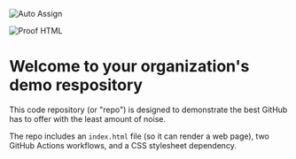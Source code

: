 ![Auto Assign](https://github.com/AC-Freedom-Wall/demo-repository/actions/workflows/auto-assign.yml/badge.svg)

![Proof HTML](https://github.com/AC-Freedom-Wall/demo-repository/actions/workflows/proof-html.yml/badge.svg)

# Welcome to your organization's demo respository
This code repository (or "repo") is designed to demonstrate the best GitHub has to offer with the least amount of noise.

The repo includes an `index.html` file (so it can render a web page), two GitHub Actions workflows, and a CSS stylesheet dependency.
